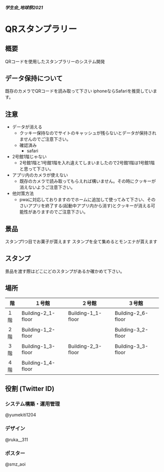 ##### 学生会_地球祭2021
# QRスタンプラリー

## 概要
QRコードを使用したスタンプラリーのシステム開発

## データ保持について
既存のカメラでQRコードを読み取って下さい
iphoneならSafariを推奨しています。

## 注意
- データが消える
    - クッキー保持なのでサイトのキャッシュが残らないとデータが保持されませんのでご注意下さい。
    - 確認済み
        - safari
- 2号館1階じゃない
    - 2号館1階と1号館1階を入れ違えてしまいましたので2号館1階は1号館1階と思って下さい。
- アプリ内のカメラが使えない
    - 既存のカメラで読み取ってもらえれば構いません。その時にクッキーが消えないようご注意下さい。
- 他対策方法
    - pwaに対応しておりますのでホームに追加して使ってみて下さい、そのさいアプリを終了する(起動中アプリ内から消す)とクッキーが消える可能性がありますのでご注意下さい。

## 景品
スタンプ1つ目でお菓子が貰えます
スタンプを全て集めるとモンエナが貰えます

## スタンプ
景品を渡す際はどこにどのスタンプがあるか確かめて下さい。

## 場所



| 階 | １号館 | ２号館 | ３号館 |
| -------- | -------- | -------- | -------- |
| １階 | Building-2_1-floor | Building-1_1-floor | Building-2_6-floor |
| ２階 | Building-1_2-floor | | Building-3_2-floor |
| ３階 | Building-1_3-floor | Building-2_3-floor | Building-3_3-floor |
| ４階 | Building-1_4-floor | | |

## 役割 (Twitter ID)
### システム構築・運用管理
@yumekiti1204
### デザイン
@ruka__311
### ポスター
@smz_aoi
